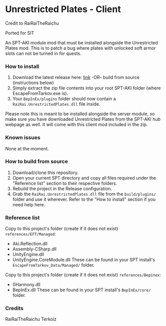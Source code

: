 # Unrestricted Plates - Client

Credit to RaiRaiTheRaichu

Ported for SIT

An SPT-AKI module mod that must be installed alongside the Unrestricted Plates mod. This is to patch a bug where plates with unlocked soft armor slots can not be turned in for quests.

### How to install

1. Download the latest release here: [link](https://github.com/RaiRaiTheRaichu/UnrestrictedPlatesClient/releases) -OR- build from source (instructions below)
2. Simply extract the zip file contents into your root SPT-AKI folder (where EscapeFromTarkov.exe is).
3. Your `BepInEx/plugins` folder should now contain a `RaiRai.UnrestrictedPlates.dll` file inside.

Please note this is meant to be installed alongside the server module, so make sure you have downloaded Unrestricted Plates from the SPT-AKI hub webpage as well. It will come with this client mod included in the zip.

### Known issues

None at the moment.

### How to build from source

1. Download/clone this repository.
2. Open your current SPT directory and copy all files required under the "Reference list" section to their respective folders.
3. Rebuild the project in the Release configuration.
4. Grab the `RaiRai.UnrestrictedPlates.dll` file from the `build/plugins/` folder and use it wherever. Refer to the "How to install" section if you need help here.

### Reference list

Copy to this project's folder (create if it does not exist) `references/EFT/Managed`:
- Aki.Reflection.dll
- Assembly-CSharp.dll
- UnityEngine.dll
- UnityEngine.CoreModule.dll
These can be found in your SPT install's `EscapeFromTarkov_Data/Managed/` folder.

Copy to this project's folder (create if it does not exist) `references/Bepinex`:
- 0Harmony.dll
- BepInEx.dll
These can be found in your SPT install's `BepInEx/core/` folder.

### Credits
RaiRaiTheRaichu
Terkoiz
